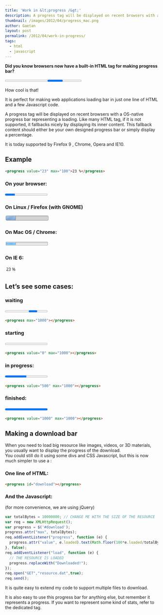 ```yaml
---
title: 'Work in &lt;progress /&gt;'
description: A progress tag will be displayed on recent browsers with a OS-native progress bar representing a loading.
thumbnail: /images/2012/04/progress_mac.png
author: Gaetan
layout: post
permalink: /2012/04/work-in-progress/
tags:
  - html
  - javascript
---
```


**Did you know browsers now have a built-in HTML tag for making progress bar?** 

<progress style="width: 50%">(progress is not supported)</progress>

How cool is that!

It is perfect for making web applications loading bar in just one line of HTML and a few Javascript code.

A progress tag will be displayed on recent browsers with a OS-native progress bar representing a loading. Like many HTML tag, if it is not supported, it fallbacks nicely by displaying its inner content. This fallback content should either be your own designed progress bar or simply display a percentage.

It is today supported by Firefox 9 , Chrome, Opera and IE10.  

<!-- more -->

## Example

```html
<progress value="23" max="100">23 %</progress>
```

### On your browser:

<progress value="23" max="100">23 %</progress>

### On Linux / Firefox (with GNOME)

![](/images/2012/04/progress.png)

### On Mac OS / Chrome:

![](/images/2012/04/progress_mac.png)

### On IE 6:

![](/images/2012/04/progress_ie.png)

## Let’s see some cases:

### waiting

<progress max="1000"></progress> 

```html
<progress max="1000"></progress> 
```

### starting

<progress value="0" max="1000"></progress> 

```html
<progress value="0" max="1000"></progress> 
```

### in progress:

<progress value="500" max="1000"></progress> 

```html
<progress value="500" max="1000"></progress> 
```

### finished:

<progress value="1000" max="1000"></progress>

```html
<progress value="1000" max="1000"></progress>
```

## Making a download bar

When you need to load big resource like images, videos, or 3D materials, you usually want to display the progress of the download.  
You could still do it using some divs and CSS Javascript, but this is now much simpler to use a  :

### One line of HTML:

```html
<progress id="download"></progress>
```

### And the Javascript:

(for more convenience, we are using jQuery)

```javascript
var totalBytes = 10000000; // CHANGE ME WITH THE SIZE OF THE RESOURCE  
var req = new XMLHttpRequest();  
var progress = $('#download');  
progress.attr("max", totalBytes);  
req.addEventListener("progress", function (e) {  
  progress.attr("value", e.loaded).text(Math.floor(100*e.loaded/totalBytes) " %");  
}, false);    
req.addEventListener("load", function (e) {  
  // THE RESOURCE IS LOADED  
  progress.replaceWith("Downloaded!");  
});  
req.open("GET","resource.dat",true);
req.send();
```

It is quite easy to extend my code to support multiple files to download.

It is also easy to use this progress bar for anything else, but remember it represents a progress. If you want to represent some kind of stats, refer to the dedicated  tag.

